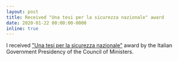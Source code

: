 ```yaml
---
layout: post
title: Received "Una tesi per la sicurezza nazionale" award
date: 2020-01-22 00:00:00-0000
inline: true
---
```


I received ["Una tesi per la sicurezza nazionale"](https://www.sicurezzanazionale.gov.it/sisr.nsf/archivio-notizie/comunicato-stampa-lintelligence-premia-le-migliori-tesi-di-laurea-sulla-sicurezza-nazionale.html) award by the Italian Government Presidency of the Council of Ministers.